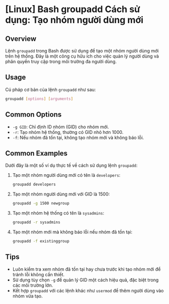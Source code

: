 # [Linux] Bash groupadd Cách sử dụng: Tạo nhóm người dùng mới

## Overview
Lệnh `groupadd` trong Bash được sử dụng để tạo một nhóm người dùng mới trên hệ thống. Đây là một công cụ hữu ích cho việc quản lý người dùng và phân quyền truy cập trong môi trường đa người dùng.

## Usage
Cú pháp cơ bản của lệnh `groupadd` như sau:

```bash
groupadd [options] [arguments]
```

## Common Options
- `-g GID`: Chỉ định ID nhóm (GID) cho nhóm mới.
- `-r`: Tạo nhóm hệ thống, thường có GID nhỏ hơn 1000.
- `-f`: Nếu nhóm đã tồn tại, không tạo nhóm mới và không báo lỗi.

## Common Examples
Dưới đây là một số ví dụ thực tế về cách sử dụng lệnh `groupadd`:

1. Tạo một nhóm người dùng mới có tên là `developers`:
   ```bash
   groupadd developers
   ```

2. Tạo một nhóm người dùng mới với GID là 1500:
   ```bash
   groupadd -g 1500 newgroup
   ```

3. Tạo một nhóm hệ thống có tên là `sysadmins`:
   ```bash
   groupadd -r sysadmins
   ```

4. Tạo một nhóm mới mà không báo lỗi nếu nhóm đã tồn tại:
   ```bash
   groupadd -f existinggroup
   ```

## Tips
- Luôn kiểm tra xem nhóm đã tồn tại hay chưa trước khi tạo nhóm mới để tránh lỗi không cần thiết.
- Sử dụng tùy chọn `-g` để quản lý GID một cách hiệu quả, đặc biệt trong các môi trường lớn.
- Kết hợp `groupadd` với các lệnh khác như `usermod` để thêm người dùng vào nhóm vừa tạo.